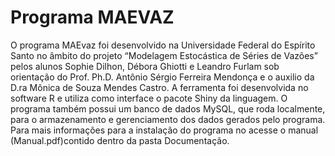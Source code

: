 # Programa MAEVAZ

O programa MAEvaz foi desenvolvido na Universidade Federal do Espírito Santo no âmbito do projeto “Modelagem Estocástica de Séries de Vazões” 
pelos alunos Sophie Dilhon, Débora Ghiotti e Leandro Furlam sob orientação do Prof. Ph.D. Antônio Sérgio Ferreira Mendonça e o auxilio da D.ra Mônica de Souza Mendes Castro. 
A ferramenta foi desenvolvida no software R e utiliza como interface o pacote Shiny da linguagem. O programa também possui um banco de dados MySQL, 
que roda localmente, para o armazenamento e gerenciamento dos dados gerados pelo programa. Para mais informações para a instalação do programa no 
acesse o manual (Manual.pdf)contido dentro da pasta Documentação.
